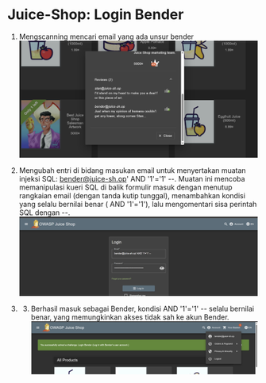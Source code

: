 # Juice-Shop: Login Bender

1. Mengscanning mencari email yang ada unsur bender
   ![Soal 3](<../img/soal3%20(1).png>)

2. Mengubah entri di bidang masukan email untuk menyertakan muatan injeksi SQL: bender@juice-sh.op' AND '1'='1' --. Muatan ini mencoba memanipulasi kueri SQL di balik formulir masuk dengan menutup rangkaian email (dengan tanda kutip tunggal), menambahkan kondisi yang selalu bernilai benar ( AND '1'='1'), lalu mengomentari sisa perintah SQL dengan --.
   ![Soal 3](<../img/soal3%20(2).png>)

3. 3. Berhasil masuk sebagai Bender, kondisi AND '1'='1' -- selalu bernilai benar, yang memungkinkan akses tidak sah ke akun Bender.
      ![Soal 3](<../img/soal3%20(3).png>)
